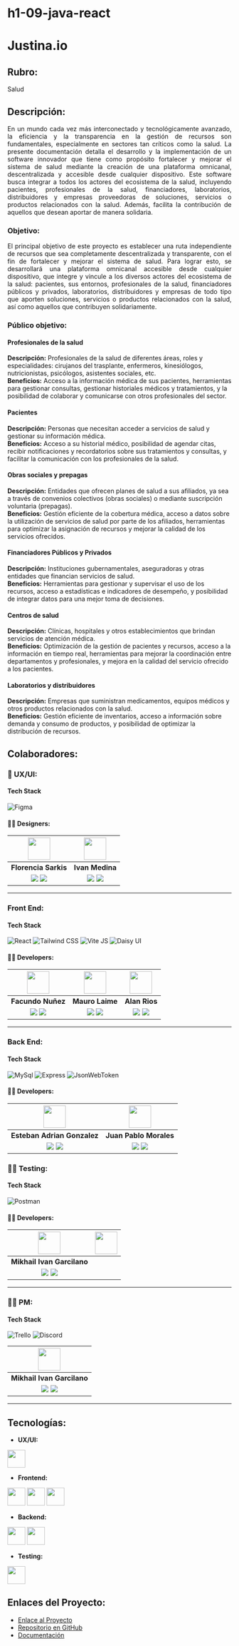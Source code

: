 # h1-09-java-react

# Justina.io

## Rubro:
Salud

## Descripción:
<div align="justify">
En un mundo cada vez más interconectado y tecnológicamente avanzado, la eficiencia y la transparencia en la gestión de recursos son fundamentales, especialmente en sectores tan críticos como la salud. La presente documentación detalla el desarrollo y la implementación de un software innovador que tiene como propósito fortalecer y mejorar el sistema de salud mediante la creación de una plataforma omnicanal, descentralizada y accesible desde cualquier dispositivo. Este software busca integrar a todos los actores del ecosistema de la salud, incluyendo pacientes, profesionales de la salud, financiadores, laboratorios, distribuidores y empresas proveedoras de soluciones, servicios o productos relacionados con la salud. Además, facilita la contribución de aquellos que desean aportar de manera solidaria.
</div>

### Objetivo:
<div align="justify">
El principal objetivo de este proyecto es establecer una ruta independiente de recursos que sea completamente descentralizada y transparente, con el fin de fortalecer y mejorar el sistema de salud. Para lograr esto, se desarrollará una plataforma omnicanal accesible desde cualquier dispositivo, que integre y vincule a los diversos actores del ecosistema de la salud: pacientes, sus entornos, profesionales de la salud, financiadores públicos y privados, laboratorios, distribuidores y empresas de todo tipo que aporten soluciones, servicios o productos relacionados con la salud, así como aquellos que contribuyen solidariamente.
</div>

### Público objetivo:

#### Profesionales de la salud
**Descripción:** Profesionales de la salud de diferentes áreas, roles y especialidades: cirujanos del trasplante, enfermeros, kinesiólogos, nutricionistas, psicólogos, asistentes sociales, etc.  
**Beneficios:** Acceso a la información médica de sus pacientes, herramientas para gestionar consultas, gestionar historiales médicos y tratamientos, y la posibilidad de colaborar y comunicarse con otros profesionales del sector.

#### Pacientes
**Descripción:** Personas que necesitan acceder a servicios de salud y gestionar su información médica.  
**Beneficios:** Acceso a su historial médico, posibilidad de agendar citas, recibir notificaciones y recordatorios sobre sus tratamientos y consultas, y facilitar la comunicación con los profesionales de la salud.

#### Obras sociales y prepagas
**Descripción:** Entidades que ofrecen planes de salud a sus afiliados, ya sea a través de convenios colectivos (obras sociales) o mediante suscripción voluntaria (prepagas).  
**Beneficios:** Gestión eficiente de la cobertura médica, acceso a datos sobre la utilización de servicios de salud por parte de los afiliados, herramientas para optimizar la asignación de recursos y mejorar la calidad de los servicios ofrecidos.

#### Financiadores Públicos y Privados
**Descripción:** Instituciones gubernamentales, aseguradoras y otras entidades que financian servicios de salud.  
**Beneficios:** Herramientas para gestionar y supervisar el uso de los recursos, acceso a estadísticas e indicadores de desempeño, y posibilidad de integrar datos para una mejor toma de decisiones.

#### Centros de salud
**Descripción:** Clínicas, hospitales y otros establecimientos que brindan servicios de atención médica.  
**Beneficios:** Optimización de la gestión de pacientes y recursos, acceso a la información en tiempo real, herramientas para mejorar la coordinación entre departamentos y profesionales, y mejora en la calidad del servicio ofrecido a los pacientes.

#### Laboratorios y distribuidores
**Descripción:** Empresas que suministran medicamentos, equipos médicos y otros productos relacionados con la salud.  
**Beneficios:** Gestión eficiente de inventarios, acceso a información sobre demanda y consumo de productos, y posibilidad de optimizar la distribución de recursos.

## Colaboradores:

### 🎨 UX/UI:

#### Tech Stack
![Figma](https://img.shields.io/badge/Figma-F24E1E?style=for-the-badge&logo=Figma&logoColor=white)

#### 🧑‍💻 Designers:

| <img src="https://www.nicepng.com/png/full/128-1280406_user-icon-png.png" width=50> | <img src="https://www.nicepng.com/png/full/128-1280406_user-icon-png.png" width=50> |
|:-:|:-:|
| **Florencia Sarkis** | **Ivan Medina** |
|<a href="#"><img src="https://img.shields.io/badge/github-%23121011.svg?&style=for-the-badge&logo=github&logoColor=white"/></a> <a href="https://www.linkedin.com/in/florsarkis/?utm_source=share&utm_campaign=share_via&utm_content=profile&utm_medium=ios_app"><img src="https://img.shields.io/badge/linkedin%20-%230077B5.svg?&style=for-the-badge&logo=linkedin&logoColor=white"/></a> | <a href="https://github.com/IvanlmedI"><img src="https://img.shields.io/badge/github-%23121011.svg?&style=for-the-badge&logo=github&logoColor=white"/></a> <a href="https://www.linkedin.com/in/ivan-l-medina/"><img src="https://img.shields.io/badge/linkedin%20-%230077B5.svg?&style=for-the-badge&logo=linkedin&logoColor=white"/></a> |


<hr/>
 
### Front End:

#### Tech Stack

![React](https://img.shields.io/badge/React-60dafa?style=for-the-badge&logo=React&logoColor=white)
![Tailwind CSS](https://img.shields.io/badge/Tailwind_css-1badba?style=for-the-badge&logo=Tailwindcss&logoColor=white)
![Vite JS](https://img.shields.io/badge/Vite_js-9c5dff?style=for-the-badge&logo=Vite&logoColor=white)
![Daisy UI](https://img.shields.io/badge/daisy_UI-21d2a8?style=for-the-badge&logo=daisyUI&logoColor=white)

#### 🧑‍💻 Developers:

| <img src="https://www.nicepng.com/png/full/128-1280406_user-icon-png.png" width=50>| <img src="https://www.nicepng.com/png/full/128-1280406_user-icon-png.png" width=50>| <img src="https://www.nicepng.com/png/full/128-1280406_user-icon-png.png" width=50>|
|:-:|:-:|:-:|
| **Facundo Nuñez**| **Mauro Laime**| **Alan Rios** |
| <a href="https://github.com/facu1391"><img src="https://img.shields.io/badge/github-%23121011.svg?&style=for-the-badge&logo=github&logoColor=white"/></a> <a href="https://www.linkedin.com/in/facundo-nu%C3%B1ez-380b9b234/"><img src="https://img.shields.io/badge/linkedin%20-%230077B5.svg?&style=for-the-badge&logo=linkedin&logoColor=white"/></a> | <a href="https://github.com/mauro-l"><img src="https://img.shields.io/badge/github-%23121011.svg?&style=for-the-badge&logo=github&logoColor=white"/></a> <a href="https://www.linkedin.com/in/mauro-laime/"><img src="https://img.shields.io/badge/linkedin%20-%230077B5.svg?&style=for-the-badge&logo=linkedin&logoColor=white"/></a> | <a href="https://github.com/alanrios21"><img src="https://img.shields.io/badge/github-%23121011.svg?&style=for-the-badge&logo=github&logoColor=white"/></a> <a href="https://www.linkedin.com/in/alan-rios/"><img src="https://img.shields.io/badge/linkedin%20-%230077B5.svg?&style=for-the-badge&logo=linkedin&logoColor=white"/></a> |

<hr/>

### Back End:

#### Tech Stack


![MySql](https://img.shields.io/badge/MySql-4479A1?style=for-the-badge&logo=MySql&logoColor=white)
![Express](https://img.shields.io/badge/Express-000000?style=for-the-badge&logo=Express&logoColor=white)
![JsonWebToken](https://img.shields.io/badge/jsonwebtoken-000000?style=for-the-badge&logo=jsonwebtokens&logoColor=white)

#### 🧑‍💻 Developers:

| <img src="https://www.nicepng.com/png/full/128-1280406_user-icon-png.png" width=50>| <img src="https://www.nicepng.com/png/full/128-1280406_user-icon-png.png" width=50>|
|:-:|:-:|
| **Esteban Adrian Gonzalez** | **Juan Pablo Morales** |
| <a href="https://github.com/Adremess"><img src="https://img.shields.io/badge/github-%23121011.svg?&style=for-the-badge&logo=github&logoColor=white"/></a> <a href="#"><img src="https://img.shields.io/badge/linkedin%20-%230077B5.svg?&style=for-the-badge&logo=linkedin&logoColor=white"/></a> | <a href="https://github.com/Juampi095"><img src="https://img.shields.io/badge/github-%23121011.svg?&style=for-the-badge&logo=github&logoColor=white"/></a> <a href="https://www.linkedin.com/in/juan-pablo-morales-018/"><img src="https://img.shields.io/badge/linkedin%20-%230077B5.svg?&style=for-the-badge&logo=linkedin&logoColor=white"/></a> |

### 🧑‍💻 Testing:

#### Tech Stack

![Postman](https://img.shields.io/badge/Postman-FF6C37?style=for-the-badge&logo=Postman&logoColor=white) 

#### 🧑‍💻 Developers:

| <img src="https://www.nicepng.com/png/full/128-1280406_user-icon-png.png" width=50>| <img src="https://www.nicepng.com/png/full/128-1280406_user-icon-png.png" width=50>|
|:-:|:-:|
| **Mikhail Ivan Garcilano** |
| <a href="https://github.com/MikhailIvanGarcilano"><img src="https://img.shields.io/badge/github-%23121011.svg?&style=for-the-badge&logo=github&logoColor=white"/></a> <a href="https://www.linkedin.com/in/mikhailgarcilano/"><img src="https://img.shields.io/badge/linkedin%20-%230077B5.svg?&style=for-the-badge&logo=linkedin&logoColor=white"/></a> |

<hr/>

### 🧑‍💻 PM:

#### Tech Stack

![Trello](https://img.shields.io/badge/Trello-0080ca?style=for-the-badge&logo=Trello&logoColor=white)
![Discord](https://img.shields.io/badge/Discord-5865f2?style=for-the-badge&logo=Discord&logoColor=white)

| <img src="https://www.nicepng.com/png/full/128-1280406_user-icon-png.png" width=50>|
|:-:|
| **Mikhail Ivan Garcilano**|
| <a href="https://github.com/MikhailIvanGarcilano"><img src="https://img.shields.io/badge/github-%23121011.svg?&style=for-the-badge&logo=github&logoColor=white"/></a> <a href="https://www.linkedin.com/in/mikhailgarcilano/"><img src="https://img.shields.io/badge/linkedin%20-%230077B5.svg?&style=for-the-badge&logo=linkedin&logoColor=white"/></a> |

<hr/>

## Tecnologías:

- **UX/UI:**

<img src="https://upload.wikimedia.org/wikipedia/commons/3/33/Figma-logo.svg" width="40" height="40"/>

- **Frontend:**

<img src="https://cdn.worldvectorlogo.com/logos/react-2.svg" width="40" height="40"/> <img src="https://cdn.worldvectorlogo.com/logos/tailwindcss.svg" width="40" height="40"/> <img src="https://cdn.worldvectorlogo.com/logos/vitejs.svg" width="40" height="40"/>

- **Backend:**

<img src="https://cdn.cdnlogo.com/logos/m/10/mysql.svg" width="40" height="40"/> 
<img src="https://upload.wikimedia.org/wikipedia/commons/6/64/Expressjs.png" width="40" height="40"/>   


- **Testing:**

<img src="https://cdn.worldvectorlogo.com/logos/postman.svg" width="40" height="40"/>

## Enlaces del Proyecto: 
- [Enlace al Proyecto](https://669829613d3ccf3770e218d0--storied-jelly-6fa223.netlify.app/)
- [Repositorio en GitHub](https://github.com/No-Country-simulation/h1-09-java-react)
- [Documentación](http://example.com/documentation)
